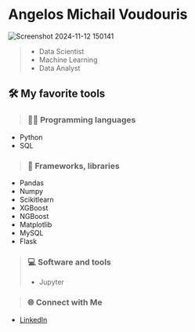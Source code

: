 # Angelos Michail Voudouris
![Screenshot 2024-11-12 150141](https://github.com/user-attachments/assets/107bebde-1c5f-4254-ae20-55af94dac84f)

> - Data Scientist
> - Machine Learning
> - Data Analyst

## 🛠️ My favorite tools
> ### 👨‍💻 Programming languages
- Python
- SQL

> ### 🧰 Frameworks, libraries
   - Pandas
   - Numpy
   - Scikitlearn
   - XGBoost
   - NGBoost
   - Matplotlib
   - MySQL
   - Flask

> ### 💻 Software and tools
   > - Jupyter

> ### 🌐 Connect with Me
- [LinkedIn](www.linkedin.com/in/michael-angelo-voudouris-082a20207)
